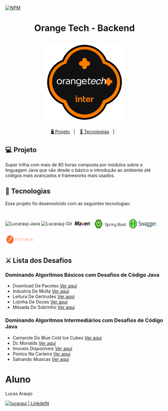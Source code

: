 [![NPM](https://img.shields.io/npm/l/react)](https://github.com/lucarauj/bootcamp-orange-tech-backend/blob/main/LICENSE)

<h1 align="center">
  Orange Tech - Backend
</h1>

<h2 align="center">
  <img src="https://github.com/lucarauj/assets/blob/main/orangeTech.png" width="250px">
</h2>

<p align="center">
  <a href="#-projeto">🖥️ Projeto</a>&nbsp;&nbsp;&nbsp;|&nbsp;&nbsp;&nbsp;
  <a href="#-tecnologias">🚀 Tecnologias</a>&nbsp;&nbsp;&nbsp;|&nbsp;&nbsp;&nbsp;
</p>


## 💻 Projeto

Super trilha com mais de 80 horas composta por módulos sobre a linguagem Java que vão desde o básico e introdução ao ambiente até códigos mais avançados e frameworks mais usados.

## 🚀 Tecnologias

Esse projeto foi desenvolvido com as seguintes tecnologias:
<div style="display: inline_block"><br>

<img align="center" alt="Lucarauj-Java" height="30" width="40" src="https://cdn.jsdelivr.net/gh/devicons/devicon/icons/java/java-original.svg">
<img align="center" alt="Lucarauj-Git" height="30" width="40" src="https://cdn.jsdelivr.net/gh/devicons/devicon/icons/git/git-original.svg">
<img align="center" alt="Lucarauj-Maven" height="50" width="60" src="https://github.com/lucarauj/assets/blob/main/Maven-Apache.svg">
<img align="center" alt="Lucarauj-SpringBoot" height="40" width="110" src="https://github.com/lucarauj/assets/blob/main/SpringBoot.jpeg">
<img align="center" alt="Lucarauj-Swagger" height="30" width="90" src="https://github.com/lucarauj/assets/blob/main/Swagger.png">
<img align="center" alt="Lucarauj-Postman" height="50" width="90" src="https://github.com/lucarauj/assets/blob/main/postman.png">

</div>

## ⚔ Lista dos Desafios

### Dominando Algoritmos Básicos com Desafios de Código Java

- Download De Pacotes [Ver aqui](./src/dominandoAlgaritmosBasicosComDesafiosdeCodigoJava//DownloadDePacotes.java)
- Industria De Multa [Ver aqui](./src/dominandoAlgaritmosBasicosComDesafiosdeCodigoJava/IndustriaDeMulta.java)
- Leitura De Gertrudes [Ver aqui](./src/dominandoAlgaritmosBasicosComDesafiosdeCodigoJava/LeituraDeGertrudes.java)
- Lojinha De Doces [Ver aqui](./src/dominandoAlgaritmosBasicosComDesafiosdeCodigoJava/LojinhaDeDoces.java)
- Mesada Do Sobrinho [Ver aqui](./src/dominandoAlgaritmosBasicosComDesafiosdeCodigoJava/MesadaDoSobrinho.java)

### Dominando Algoritmos Intermediários com Desafios de Código Java

- Camarote Do Blue Cold Ice Cubes [Ver aqui](./src/dominandoAlgaritmosIntermediariosComDesafiosdeCodigoJava/CamaroteDoBlueColdIceCubes.java)
- Dc Monalds [Ver aqui](./src/dominandoAlgaritmosIntermediariosComDesafiosdeCodigoJava/DcMonalds.java)
- Imoveis Disponiveis [Ver aqui](./src/dominandoAlgaritmosIntermediariosComDesafiosdeCodigoJava/ImoveisDisponiveis.java)
- Pontos Na Carteira [Ver aqui](./src/dominandoAlgaritmosIntermediariosComDesafiosdeCodigoJava/PontosNaCarteira.java)
- Salvando Musicas [Ver aqui](./src/dominandoAlgaritmosIntermediariosComDesafiosdeCodigoJava/SalvandoMusicas.java)

# Aluno

Lucas Araujo

<a href="https://www.linkedin.com/in/lucarauj"><img alt="lucarauj | LinkdeIN" width="40px" src="https://user-images.githubusercontent.com/43545812/144035037-0f415fc7-9f96-4517-a370-ccc6e78a714b.png" /></a>

